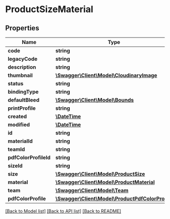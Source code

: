 # ProductSizeMaterial

## Properties
Name | Type | Description | Notes
------------ | ------------- | ------------- | -------------
**code** | **string** |  | 
**legacyCode** | **string** |  | [optional] 
**description** | **string** |  | [optional] 
**thumbnail** | [**\Swagger\Client\Model\CloudinaryImage**](CloudinaryImage.md) |  | [optional] 
**status** | **string** |  | [optional] 
**bindingType** | **string** |  | [optional] 
**defaultBleed** | [**\Swagger\Client\Model\Bounds**](Bounds.md) |  | [optional] 
**printProfile** | **string** |  | [optional] 
**created** | [**\DateTime**](\DateTime.md) |  | [optional] 
**modified** | [**\DateTime**](\DateTime.md) |  | [optional] 
**id** | **string** |  | [optional] 
**materialId** | **string** |  | [optional] 
**teamId** | **string** |  | [optional] 
**pdfColorProfileId** | **string** |  | [optional] 
**sizeId** | **string** |  | [optional] 
**size** | [**\Swagger\Client\Model\ProductSize**](ProductSize.md) |  | [optional] 
**material** | [**\Swagger\Client\Model\ProductMaterial**](ProductMaterial.md) |  | [optional] 
**team** | [**\Swagger\Client\Model\Team**](Team.md) |  | [optional] 
**pdfColorProfile** | [**\Swagger\Client\Model\ProductPdfColorProfile**](ProductPdfColorProfile.md) |  | [optional] 

[[Back to Model list]](../README.md#documentation-for-models) [[Back to API list]](../README.md#documentation-for-api-endpoints) [[Back to README]](../README.md)



